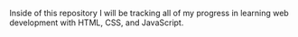 Inside of this repository I will be tracking all of my progress in learning web development with HTML, CSS, and JavaScript.
